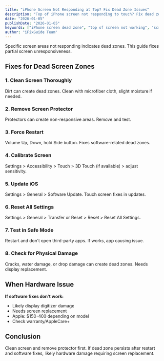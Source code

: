 ```yaml
---
title: "iPhone Screen Not Responding at Top? Fix Dead Zone Issues"
description: "Top of iPhone screen not responding to touch? Fix dead zones and unresponsive screen areas with our guide."
date: "2026-01-05"
publishDate: "2026-01-05"
keywords: ["iPhone screen dead zone", "top of screen not working", "screen unresponsive area", "fix dead screen zone", "touch not working top"]
author: "iFixGuide Team"
---
```


Specific screen areas not responding indicates dead zones. This guide fixes partial screen unresponsiveness.

## Fixes for Dead Screen Zones

### 1. Clean Screen Thoroughly
Dirt can create dead zones. Clean with microfiber cloth, slight moisture if needed.

### 2. Remove Screen Protector
Protectors can create non-responsive areas. Remove and test.

### 3. Force Restart
Volume Up, Down, hold Side button. Fixes software-related dead zones.

### 4. Calibrate Screen
Settings > Accessibility > Touch > 3D Touch (if available) > adjust sensitivity.

### 5. Update iOS
Settings > General > Software Update. Touch screen fixes in updates.

### 6. Reset All Settings
Settings > General > Transfer or Reset > Reset > Reset All Settings.

### 7. Test in Safe Mode
Restart and don't open third-party apps. If works, app causing issue.

### 8. Check for Physical Damage
Cracks, water damage, or drop damage can create dead zones. Needs display replacement.

## When Hardware Issue

**If software fixes don't work:**
- Likely display digitizer damage
- Needs screen replacement
- Apple: \$150-400 depending on model
- Check warranty/AppleCare+

## Conclusion
Clean screen and remove protector first. If dead zone persists after restart and software fixes, likely hardware damage requiring screen replacement.
